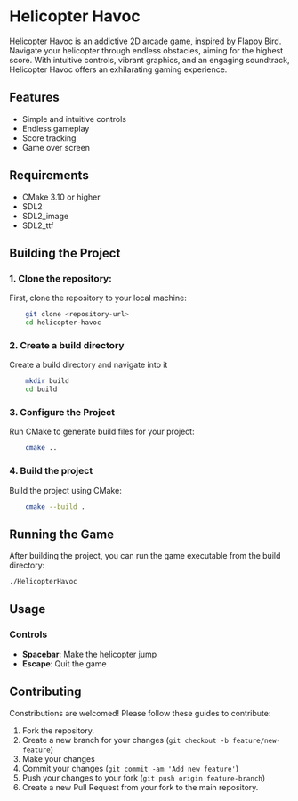 # Helicopter Havoc

Helicopter Havoc is an addictive 2D arcade game, inspired by Flappy Bird. Navigate your helicopter through endless obstacles, aiming for the highest score. With intuitive controls, vibrant graphics, and an engaging soundtrack, Helicopter Havoc offers an exhilarating gaming experience.

## Features
- Simple and intuitive controls
- Endless gameplay
- Score tracking
- Game over screen

## Requirements
- CMake 3.10 or higher
- SDL2
- SDL2_image
- SDL2_ttf

## Building the Project

### 1. Clone the repository:
First, clone the repository to your local machine:

```sh
    git clone <repository-url>
    cd helicopter-havoc
```

### 2. Create a build directory
Create a build directory and navigate into it

```sh
    mkdir build
    cd build
```

### 3. Configure the Project
Run CMake to generate build files for your project:

```sh
    cmake ..
```

### 4. Build the project
Build the project using CMake:
```sh
    cmake --build .
```

## Running the Game

After building the project, you can run the game executable from the build directory:
```sh
./HelicopterHavoc
```

## Usage
### Controls
- **Spacebar**: Make the helicopter jump
- **Escape**: Quit the game

## Contributing
Constributions are welcomed! Please follow these guides to contribute:

1.  Fork the repository.
2.  Create a new branch for your changes
(```git checkout -b feature/new-feature```)
3.  Make your changes
4. Commit your changes (```git commit -am 'Add new feature'```)
5. Push your changes to your fork (```git push origin feature-branch```)
6. Create a new Pull Request from your fork to the main repository.
